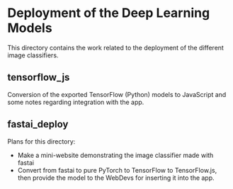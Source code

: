 # Deployment of the Deep Learning Models

This directory contains the work related to the deployment of the different image classifiers. 

## tensorflow_js
Conversion of the exported TensorFlow (Python) models to JavaScript and some notes regarding integration with the app.

## fastai_deploy
Plans for this directory: 
- Make a mini-website demonstrating the image classifier made with fastai
- Convert from fastai to pure PyTorch to TensorFlow to TensorFlow.js, then provide the model to the WebDevs for inserting it into the app.